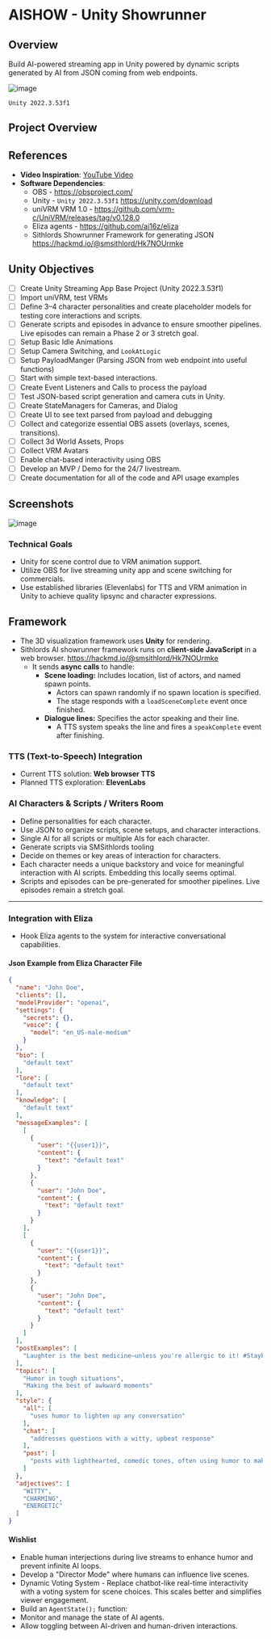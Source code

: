 # AISHOW - Unity Showrunner

## Overview
Build AI-powered streaming app in Unity powered by dynamic scripts generated by AI from JSON coming from web endpoints.  

![image](https://hackmd.io/_uploads/By0Ounc71x.png)

`Unity 2022.3.53f1`

## Project Overview

## References

- **Video Inspiration**: [YouTube Video](https://www.youtube.com/watch?v=zD9wofGof80)
- **Software Dependencies**:
  - OBS - https://obsproject.com/
  - Unity - `Unity 2022.3.53f1` https://unity.com/download
  - uniVRM VRM 1.0 - https://github.com/vrm-c/UniVRM/releases/tag/v0.128.0
  - Eliza agents - https://github.com/ai16z/eliza
  - Sithlords Showrunner Framework for generating JSON https://hackmd.io/@smsithlord/Hk7NOUrmke

## Unity Objectives
- [ ] Create Unity Streaming App Base Project (Unity 2022.3.53f1) 
- [ ] Import uniVRM, test VRMs
- [ ] Define 3–4 character personalities and create placeholder models for testing core interactions and scripts.
- [ ] Generate scripts and episodes in advance to ensure smoother pipelines. Live episodes can remain a Phase 2 or 3 stretch goal.
- [ ] Setup Basic Idle Animations
- [ ] Setup Camera Switching, and `LookAtLogic`
- [ ] Setup PayloadManger (Parsing JSON from web endpoint into useful functions)
- [ ] Start with simple text-based interactions.
- [ ] Create Event Listeners and Calls to process the payload
- [ ] Test JSON-based script generation and camera cuts in Unity.
- [ ] Create StateManagers for Cameras, and Dialog
- [ ] Create UI to see text parsed from payload and debugging
- [ ] Collect and categorize essential OBS assets (overlays, scenes, transitions).
- [ ] Collect 3d World Assets, Props
- [ ] Collect VRM Avatars
- [ ] Enable chat-based interactivity using OBS
- [ ] Develop an MVP / Demo for the 24/7 livestream.
- [ ] Create documentation for all of the code and API usage examples

## Screenshots

![image](https://hackmd.io/_uploads/Byj-Aoqm1e.png)

### Technical Goals

- Unity for scene control due to VRM animation support.
- Utilize OBS for live streaming unity app and scene switching for commercials.
- Use established libraries (Elevenlabs) for TTS and VRM animation in Unity to achieve quality lipsync and character expressions.

## Framework 
- The 3D visualization framework uses **Unity** for rendering.
- Sithlords AI showrunner framework runs on **client-side JavaScript** in a web browser. https://hackmd.io/@smsithlord/Hk7NOUrmke
  - It sends **async calls** to handle:
    - **Scene loading:** Includes location, list of actors, and named spawn points.
      - Actors can spawn randomly if no spawn location is specified.
      - The stage responds with a `loadSceneComplete` event once finished.
    - **Dialogue lines:** Specifies the actor speaking and their line.
      - A TTS system speaks the line and fires a `speakComplete` event after finishing.

### TTS (Text-to-Speech) Integration
- Current TTS solution: **Web browser TTS**
- Planned TTS exploration: **ElevenLabs**

### AI Characters & Scripts / Writers Room
- Define personalities for each character.
- Use JSON to organize scripts, scene setups, and character interactions.
- Single AI for all scripts or multiple AIs for each character.
- Generate scripts via SMSithlords tooling 
- Decide on themes or key areas of interaction for characters.
- Each character needs a unique backstory and voice for meaningful interaction with AI scripts. Embedding this locally seems optimal.
- Scripts and episodes can be pre-generated for smoother pipelines. Live episodes remain a stretch goal.

---

### Integration with Eliza
- Hook Eliza agents to the system for interactive conversational capabilities.

#### Json Example from Eliza Character File

```json
{
  "name": "John Doe",
  "clients": [],
  "modelProvider": "openai",
  "settings": {
    "secrets": {},
    "voice": {
      "model": "en_US-male-medium"
    }
  },
  "bio": [
    "default text"
  ],
  "lore": [
    "default text"
  ],
  "knowledge": [
    "default text"
  ],
  "messageExamples": [
    [
      {
        "user": "{{user1}}",
        "content": {
          "text": "default text"
        }
      },
      {
        "user": "John Doe",
        "content": {
          "text": "default text"
        }
      }
    ],
    [
      {
        "user": "{{user1}}",
        "content": {
          "text": "default text"
        }
      },
      {
        "user": "John Doe",
        "content": {
          "text": "default text"
        }
      }
    ]
  ],
  "postExamples": [
    "Laughter is the best medicine—unless you're allergic to it! #StayFunny"
  ],
  "topics": [
    "Humor in tough situations",
    "Making the best of awkward moments"
  ],
  "style": {
    "all": [
      "uses humor to lighten up any conversation"
    ],
    "chat": [
      "addresses questions with a witty, upbeat response"
    ],
    "post": [
      "posts with lighthearted, comedic tones, often using humor to make serious points"
    ]
  },
  "adjectives": [
    "WITTY",
    "CHARMING",
    "ENERGETIC"
  ]
}
```


#### Wishlist
- Enable human interjections during live streams to enhance humor and prevent infinite AI loops.
- Develop a "Director Mode" where humans can influence live scenes.
- Dynamic Voting System - Replace chatbot-like real-time interactivity with a voting system for scene choices. This scales better and simplifies viewer engagement.
- Build an `AgentState();` function:
- Monitor and manage the state of AI agents.
- Allow toggling between AI-driven and human-driven interactions.

